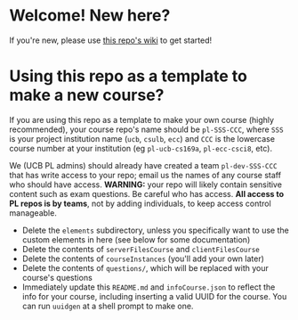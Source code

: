 # Welcome!  New here?

If you're new, please use [this repo's wiki](https://github.com/ace-lab/pl-ucb-csxxx/wiki)
to get started!

# Using this repo as a template to make a new course?

If you are using this repo as a template to make your own course
(highly recommended), your course repo's name should be `pl-SSS-CCC`, 
where `SSS` is your project
institution name (`ucb`, `csulb`, `ecc`) and `CCC` is the lowercase course
number at your institution (eg `pl-ucb-cs169a`, `pl-ecc-csci8`, etc).
    
We (UCB PL admins) should already have created a team
`pl-dev-SSS-CCC` that has write access to your repo; email us the
names of any course staff who should have access.  **WARNING:** your
repo will likely contain sensitive content such as exam questions.  Be
careful who has access.  **All access to PL repos is by teams**, not
by adding individuals, to keep access control manageable.

* Delete the `elements` subdirectory, unless you specifically want to use
the custom elements in here (see below for some documentation)
* Delete the contents of `serverFilesCourse` and `clientFilesCourse`
* Delete the contents of `courseInstances` (you'll add your own
later)
* Delete the contents of `questions/`, which will be replaced with
your course's questions
* Immediately update this `README.md` and `infoCourse.json` to
reflect the info for your course, including inserting a valid UUID for
the course.  You can run `uuidgen` at a shell prompt to make one.


